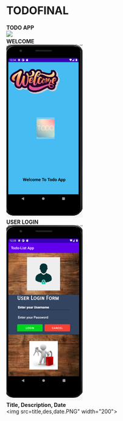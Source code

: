 # TODOFINAL
<b>TODO APP</b>
<br/>
<img src="todogifff.gif" width="500">
</br>
<b>WELCOME</b>
<br/>
<img src="welcome.PNG" width="200">
</br>
<b>USER LOGIN </b>
<br/>
<img src="userlogin.PNG" width="200">
</br>
<b>Title, Description, Date</b>
<br/>
<img src=title,des,date.PNG" width="200">
</br>
